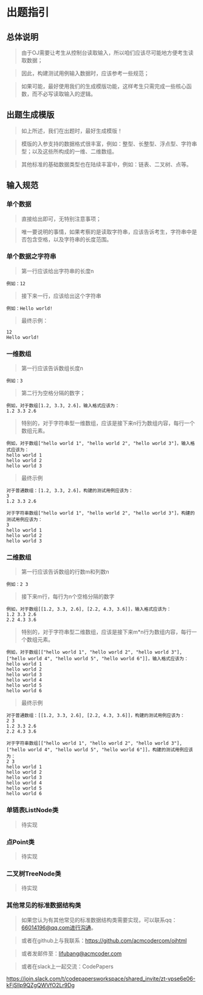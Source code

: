 # 出题指引
## 总体说明

> 由于OJ需要让考生从控制台读取输入，所以咱们应该尽可能地方便考生读取数据；

> 因此，构建测试用例输入数据时，应该参考一些规范；

> 如果可能，最好使用我们的生成模版功能，这样考生只需完成一些核心函数，而不必写读取输入的逻辑。

## 出题生成模版

> 如上所述，我们在出题时，最好生成模版！

> 模版的入参支持的数据格式很丰富，例如：整型、长整型、浮点型、字符串型；以及这些所构成的一维、二维数组。

> 其他标准的基础数据类型也在陆续丰富中，例如：链表、二叉树、点等。

## 输入规范
### 单个数据
> 直接给出即可，无特别注意事项；

> 唯一要说明的事情，如果考察的是读取字符串，应该告诉考生，字符串中是否包含空格，以及字符串的长度范围。

### 单个数据之字符串
> 第一行应该给出字符串的长度n

```
例如：12
```

> 接下来一行，应该给出这个字符串

```
例如：Hello world!
```

> 最终示例：

```
12
Hello world!
```

### 一维数组
> 第一行应该告诉数组长度n

```
例如：3
```

> 第二行为空格分隔的数字；

```
例如，对于数组[1.2, 3.3, 2.6]，输入格式应该为：
1.2 3.3 2.6
```

> 特别的，对于字符串型一维数组，应该是接下来n行为数组内容，每行一个数组元素。

```
例如，对于数组["hello world 1", "hello world 2", "hello world 3"]，输入格式应该为：
hello world 1
hello world 2
hello world 3
```

> 最终示例

```
对于普通数组：[1.2, 3.3, 2.6]，构建的测试用例应该为：
3
1.2 3.3 2.6
```

```
对于字符串数组["hello world 1", "hello world 2", "hello world 3"]，构建的测试用例应该为：
3
hello world 1
hello world 2
hello world 3
```

### 二维数组
> 第一行应该告诉数组的行数m和列数n

```
例如：2 3
```

> 接下来m行，每行为n个空格分隔的数字

```
例如，对于数组[[1.2, 3.3, 2.6], [2.2, 4.3, 3.6]]，输入格式应该为：
1.2 3.3 2.6
2.2 4.3 3.6
```

> 特别的，对于字符串型二维数组，应该是接下来m*n行为数组内容，每行一个数组元素。

```
例如，对于数组[["hello world 1", "hello world 2", "hello world 3"], ["hello world 4", "hello world 5", "hello world 6"]]，输入格式应该为：
hello world 1
hello world 2
hello world 3
hello world 4
hello world 5
hello world 6
```

> 最终示例

```
对于普通数组：[[1.2, 3.3, 2.6], [2.2, 4.3, 3.6]]，构建的测试用例应该为：
2 3
1.2 3.3 2.6
2.2 4.3 3.6
```

```
对于字符串数组[["hello world 1", "hello world 2", "hello world 3"], ["hello world 4", "hello world 5", "hello world 6"]]，构建的测试用例应该为：
2 3
hello world 1
hello world 2
hello world 3
hello world 4
hello world 5
hello world 6
```

### 单链表ListNode类

> 待实现

### 点Point类

> 待实现

### 二叉树TreeNode类

> 待实现

### 其他常见的标准数据结构类

> 如果您认为有其他常见的标准数据结构类需要实现，可以联系qq：66014196@qq.com进行沟通。

> 或者在github上与我联系：https://github.com/acmcodercom/ojhtml

> 或者发邮件至：lifubang@acmcoder.com

> 或者在slack上一起交流：CodePapers

https://join.slack.com/t/codepapersworkspace/shared_invite/zt-vpse6e06-kFjSllp9QZgQWVfO2Lr9Dg